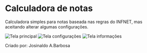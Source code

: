 Calculadora de notas
=========

Calculadora simples para notas baseada nas regras do INFNET, mas aceitando alterar algumas configurações.

![Tela principal](http://uploaddeimagens.com.br/images/000/419/559/original/print_calc_01.png)
![Tela configurações](http://uploaddeimagens.com.br/images/000/419/560/original/print_calc_02.png)
![Tela informações](http://uploaddeimagens.com.br/images/000/419/561/original/print_calc_03.png)

Criado por: Josinaldo A.Barbosa
